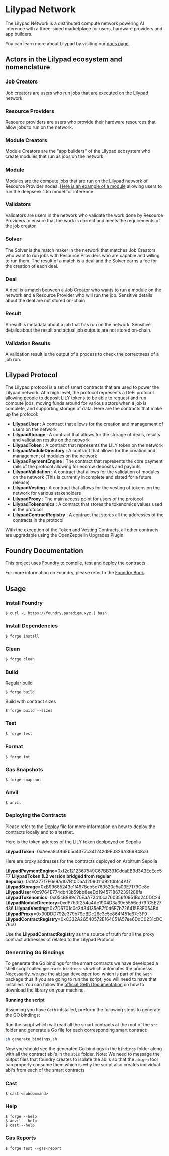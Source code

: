 # Lilypad Network

The Lilypad Network is a distributed compute network powering AI inference with a three-sided marketplace for users, hardware providers and app builders.

You can learn more about Lilypad by visiting our [docs page](https://docs.lilypad.tech).

## Actors in the Lilypad ecosystem and nomenclature

### Job Creators

Job creators are users who run jobs that are executed on the Lilypad network.

### Resource Providers

Resource providers are users who provide their hardware resources that allow jobs to run on the network.

### Module Creators

Module Creators are the "app builders" of the Lilypad ecosystem who create modules that run as jobs on the network.

### Module
Modules are the compute jobs that are run on the Lilypad network of Resource Provider nodes.  [Here is an example of a module](https://github.com/narbs91/lilypad-ollama-deepseek-r1-1-5b) allowing users to run the deepseek 1.5b model for inference

### Validators

Validators are users in the network who validate the work done by Resource Providers to ensure that the work is correct and meets the requirements of the job creator.

### Solver

The Solver is the match maker in the network that matches Job Creators who want to run jobs with Resource Providers who are capable and willing to run them. The result of a match is a deal and the Solver earns a fee for the creation of each deal.

### Deal

A deal is a match between a Job Creator who wants to run a module on the network and a Resource Provider who will run the job.  Sensitive details about the deal are not stored on-chain

### Result

A result is metadata about a job that has run on the network. Sensitive details about the result and actual job outputs are not stored on-chain.

### Validation Results

A validation result is the output of a process to check the correctness of a job run.

## Lilypad Protocol

The Lilypad protocol is a set of smart contracts that are used to power the Lilypad network. At a high level, the protocol represents a DeFi protocol allowing people to deposit LILY tokens to be able to request and run compute jobs, moving funds around for various actors when a job is complete, and supporting storage of data.  Here are the contracts that make up the protocol:

- **LilypadUser** : A contract that allows for the creation and management of users on the network
- **LilypadStorage** : A contract that allows for the storage of deals, results and validation results on the network
- **LilypadToken** : A contract that represents the LILY token on the network
- **LilypadModuleDirectory** : A contract that allows for the creation and management of modules on the network
- **LilypadPaymentEngine** : The contract that represents the core payment rails of the protocol allowing for escrow deposits and payouts
- **LilypadValidation** : A contract that allows for the validation of modules on the network (This is currently incomplete and slated for a future release)
- **LilypadVesting** : A contract that allows for the vesting of tokens on the network for various stakeholders
- **LilypadProxy** : The main access point for users of the protocol
- **LilypadTokenomics** : A contract that stores the tokenomics values used in the protocol
- **LilypadContractRegistry** : A contract that stores all the addresses of the contracts in the protocol

With the exception of the Token and Vesting Contracts, all other contracts are upgradable using the OpenZeppelin Upgrades Plugin.

## Foundry Documentation

This project uses [Foundry](https://getfoundry.sh/) to compile, test and deploy the contracts.

For more information on Foundry, please refer to the [Foundry Book](https://book.getfoundry.sh/).

## Usage

### Install Foundry

```shell
$ curl -L https://foundry.paradigm.xyz | bash
```

### Install Dependencies

```shell
$ forge install
```

### Clean

```shell
$ forge clean
```

### Build

Regular build
```shell
$ forge build
```

Build with contract sizes
```shell
$ forge build --sizes
```

### Test

```shell
$ forge test
```

### Format

```shell
$ forge fmt
```

### Gas Snapshots

```shell
$ forge snapshot
```

### Anvil

```shell
$ anvil
```

### Deploying the Contracts

Please refer to the [Deploy](./docs/DEPLOY_STEPS.md) file for more information on how to deploy the contracts locally and to a testnet.

Here is the token address of the LILY token deplpoyed on Sepolia

**LilypadToken**=0xAeea8c0f6Eb5d4377c341242d9E0826A369B48c6

Here are proxy addresses for the contracts deployed on Arbitrum Sepolia

**LilypadPaymentEngine**=0xf2c1212367549C67BB391CddaEB9d3A3EcEcc5F7
**LilypadToken (L2 version bridged from regular Sepolia)**=0x1A377f7F6e9Ad07B10DaA1209011d92f0bfc4Af7
**LilypadStorage**=0xB99685243e1f4978eb5e760520c5a03E7179Ce8c
**LilypadUser**=0x9764E774db43b59bb8eeDd1945718672391288fa
**LilypadTokenomics**=0x05cB889c70EaA72410ca760356f0951Bd240DC24
**LilypadModuleDirectory**=0xdF7b3f254a4Ae1904D3a39e5556ed79fC5E27d36
**LilypadVesting**=0x7D6701c0c3d34135eB7f0d6F7b726415E3E054Bd
**LilypadProxy**=0x30DDD792e379b79cBDc26c3c5e864f451e67c3F9
**LilypadContractRegistry**=0xC332A26540572E164051A57ee6DdC0231cDC76c0

Use the **LilypadContractRegistry** as the source of truth for all the proxy contract addresses of related to the Lilypad Protocol

### Generating Go Bindings

To generate the Go bindings for the smart contracts we have developed a shell script called `generate_bindings.sh` which automates the processs.  Necessarily, we use the `abigen` developer tool which is part of the `Geth` package thus if you are going to run the script, you will need to have that installed. You can follow the [official Geth Documentation](https://geth.ethereum.org/docs/getting-started/installing-geth) on how to download the library on your machine.

**Running the script**

Assuming you have `Geth` intstalled, preform the following steps to generate the GO bindings:

Run the script which will read all the smart contracts at the root of the `src` folder and generate a Go file for each corresponding smart contract:
```bash
sh generate_bindings.sh
```

Now you should see the generated Go bindings in the `bindings` folder along with all the contract abi's in the `abis` folder.  Note: We need to message the output files that foundry creates to isolate the abi's so that the `abigen` tool can properly consume them which is why the script also creates individual abi's from each of the smart contracts 

### Cast

```shell
$ cast <subcommand>
```

### Help

```shell
$ forge --help
$ anvil --help
$ cast --help
```

### Gas Reports

```shell
$ forge test --gas-report
```